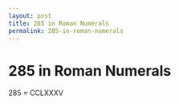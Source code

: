 ```yaml
---
layout: post
title: 285 in Roman Numerals
permalink: 285-in-roman-numerals
---
```


# 285 in Roman Numerals

285 = CCLXXXV
